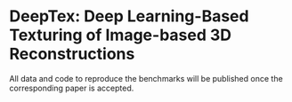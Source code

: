 # DeepTex: Deep Learning-Based Texturing of Image-based 3D Reconstructions

All data and code to reproduce the benchmarks will be published once the corresponding paper is accepted.
